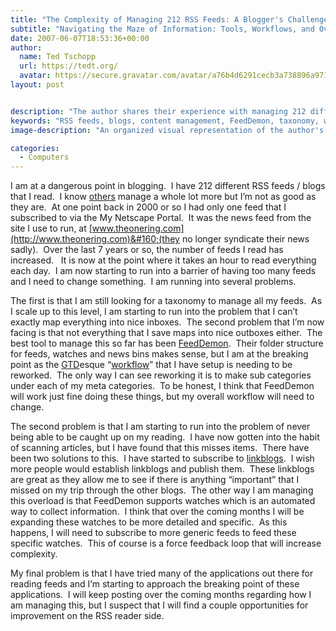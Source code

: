 ```yaml
---
title: "The Complexity of Managing 212 RSS Feeds: A Blogger's Challenge"
subtitle: "Navigating the Maze of Information: Tools, Workflows, and Overload"
date: 2007-06-07T18:53:36+00:00
author:
  name: Ted Tschopp
  url: https://tedt.org/
  avatar: https://secure.gravatar.com/avatar/a76b4d6291cecb3a738896a971bfb903?s=512&d=mp&r=g
layout: post


description: "The author shares their experience with managing 212 different RSS feeds and blogs, highlighting the struggles with taxonomy, workflow, scanning articles, linkblogs, and the limits of current feed reading applications. This article provides a unique perspective on the challenges faced by avid content consumers and hints at potential areas for improvement in RSS reader technology."
keywords: "RSS feeds, blogs, content management, FeedDemon, taxonomy, workflow, GTD, linkblogs, reading overload, scanning articles, information overload, feed reading applications"
image-description: "An organized visual representation of the author's feed reading structure, featuring icons for different feeds, linkblogs, folders, and watches, and arrows illustrating the complex workflow. This diagram helps to illustrate the depth of the management challenge the author faces."

categories:
  - Computers
---
```

I am at a dangerous point in blogging.&#160; I have 212 different RSS feeds / blogs that I read.&#160; I know [others](http://scobleizer.com/2007/01/03/25000-items-read-on-google-reader/) manage a whole lot more but I’m not as good as they are.&#160;&#160;At one point back in 2000 or so I had only one feed that I subscribed to via the My Netscape Portal.&#160; It was the news feed from the site I use to run, at [www.theonering.com](http://www.theonering.com)&#160;(they no longer syndicate their news sadly).&#160; Over the last 7 years or so, the number of feeds I read has increased.&#160; &#160;It is now at the point where it takes an hour to read everything each day.&#160; I am now starting to run into a barrier of having too many feeds and I need to change something.&#160; I am running into several problems.&#160; 

The first is that I am still looking for a taxonomy to manage all my feeds.&#160; As I scale up to this level, I am starting to run into the problem that I can’t exactly map everything into nice inboxes.&#160; The second problem that I’m now facing is that not everything that I save maps into nice outboxes either.&#160; The best tool to manage this so far has been [FeedDemon](http://www.newsgator.com/Individuals/FeedDemon/).&#160; Their folder structure for feeds,&#160;watches and news bins makes sense, but I&#160;am at the breaking point as the [GTD](http://en.wikipedia.org/wiki/Getting_Things_Done)esque “[workflow](http://www.flickr.com/photos/koolpal/8872490/in/photostream/)” that I have setup is needing to be reworked.&#160; The only way I can see reworking it is to make sub categories under each of my meta categories.&#160; To be honest, I think that FeedDemon will work just fine doing these things, but my overall workflow will need to change.

The second problem is that I am starting to run into the problem of never being able to be caught up on my reading.&#160; I have now gotten into the habit of scanning articles, but I have found that this misses items.&#160; There have been two solutions to this.&#160; I have started to subscribe to [linkblogs](http://en.wikipedia.org/wiki/Linklog).&#160; I wish more people would establish linkblogs and publish them.&#160; These linkblogs are great as they allow me to see if there is anything “important” that I missed on my trip through the other blogs.&#160; The other way I am managing this overload is that FeedDemon supports watches which is an automated way to collect information.&#160; I think that over the coming months I will be expanding these watches to be more detailed and specific.&#160; As this happens, I will need to subscribe to more generic feeds to feed these specific watches.&#160; This of course is a force feedback loop that will increase complexity.

My final problem is that I have tried many of the applications out there for reading feeds and I’m starting to approach the breaking point of these applications.&#160; I will keep posting over the coming months regarding how I am managing this, but I suspect that I will find a couple opportunities for improvement on the RSS reader side.